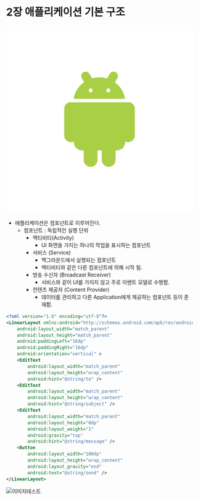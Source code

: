 # 2장 애플리케이션 기본 구조

![안드로이드 이미지](img/android2.png)

* 애플리케이션은 컴포넌트로 이루어진다.
    * 컴포넌트 : 독립적인 실행 단위
        * 액티비티(Activity)
            * UI 화면을 가지는 하나의 작업을 표시하는 컴포넌트
        * 서비스 (Service)
            * 백그라운드에서 실행되는 컴포넌트
            * 액티비티와 같은 다른 컴포넌트에 의해 시작 됨.
        * 방송 수신자 (Broadcast Receiver)
            * 서비스와 같이 UI를 가지지 않고 주로 이벤트 모델로 수행함.
        * 컨텐츠 제공자 (Content Provider)
            * 데이터를 관리하고 다른 Application에게 제공하는 컴포넌트
        등이 존재함.


```xml
<?xml version="1.0" encoding="utf-8"?>
<LinearLayout xmlns:android="http://schemas.android.com/apk/res/android"
    android:layout_width="match_parent"
    android:layout_height="match_parent"
    android:paddingLeft="16dp"
    android:paddingRight="16dp"
    android:orientation="vertical" >
    <EditText
        android:layout_width="match_parent"
        android:layout_height="wrap_content"
        android:hint="@string/to" />
    <EditText
        android:layout_width="match_parent"
        android:layout_height="wrap_content"
        android:hint="@string/subject" />
    <EditText
        android:layout_width="match_parent"
        android:layout_height="0dp"
        android:layout_weight="1"
        android:gravity="top"
        android:hint="@string/message" />
    <Button
        android:layout_width="100dp"
        android:layout_height="wrap_content"
        android:layout_gravity="end"
        android:text="@string/send" />
</LinearLayout>
```

![이미지테스트](img/404.png)